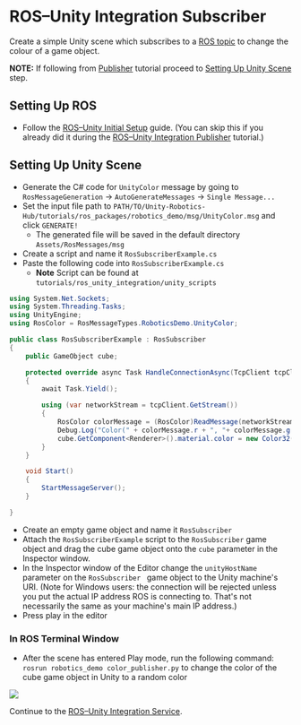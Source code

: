 # ROS–Unity Integration Subscriber

Create a simple Unity scene which subscribes to a [ROS topic](http://wiki.ros.org/ROS/Tutorials/UnderstandingTopics#ROS_Topics) to change the colour of a game object.

**NOTE:** If following from [Publisher](publisher.md) tutorial proceed to [Setting Up Unity Scene](subscriber.md#setting-up-unity-scene) step.

## Setting Up ROS
- Follow the [ROS–Unity Initial Setup](setup.md) guide. (You can skip this if you already did it during the [ROS–Unity Integration Publisher](publisher.md) tutorial.)

## Setting Up Unity Scene
- Generate the C# code for `UnityColor` message by going to `RosMessageGeneration` -> `AutoGenerateMessages` -> `Single Message...`
- Set the input file path to `PATH/TO/Unity-Robotics-Hub/tutorials/ros_packages/robotics_demo/msg/UnityColor.msg` and click `GENERATE!`
    - The generated file will be saved in the default directory `Assets/RosMessages/msg`
- Create a script and name it `RosSubscriberExample.cs`
- Paste the following code into `RosSubscriberExample.cs`
	- **Note** Script can be found at `tutorials/ros_unity_integration/unity_scripts`

```csharp
using System.Net.Sockets;
using System.Threading.Tasks;
using UnityEngine;
using RosColor = RosMessageTypes.RoboticsDemo.UnityColor;

public class RosSubscriberExample : RosSubscriber
{
    public GameObject cube;

    protected override async Task HandleConnectionAsync(TcpClient tcpClient)
    {
        await Task.Yield();

        using (var networkStream = tcpClient.GetStream())
        {
            RosColor colorMessage = (RosColor)ReadMessage(networkStream, new RosColor());
            Debug.Log("Color(" + colorMessage.r + ", "+ colorMessage.g + ", "+ colorMessage.b + ", "+ colorMessage.a +")");
            cube.GetComponent<Renderer>().material.color = new Color32((byte)colorMessage.r, (byte)colorMessage.g, (byte)colorMessage.b, (byte)colorMessage.a);
        }
    }

    void Start()
    {
        StartMessageServer();
    }

}
```

- Create an empty game object and name it `RosSubscriber`
- Attach the `RosSubscriberExample` script to the `RosSubscriber` game object and drag the cube game object onto the `cube` parameter in the Inspector window.
- In the Inspector window of the Editor change the `unityHostName` parameter on the `RosSubscriber ` game object to the Unity machine's URI. (Note for Windows users: the connection will be rejected unless you put the actual IP address ROS is connecting to. That's not necessarily the same as your machine's main IP address.)
- Press play in the editor

### In ROS Terminal Window
- After the scene has entered Play mode, run the following command: `rosrun robotics_demo color_publisher.py` to change the color of the cube game object in Unity to a random color

![](images/tcp_2.gif)

Continue to the [ROS–Unity Integration Service](service.md).